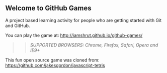 ## Welcome to GitHub Games

A project based learning activity for people who are getting started with Git and GitHub.

You can play the game at: http://iamshrut.github.io/github-games/

>> _*SUPPORTED BROWSERS*: Chrome, Firefox, Safari, Opera and IE9+_

This fun open source game was cloned from: https://github.com/jakesgordon/javascript-tetris
